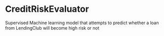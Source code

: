 # CreditRiskEvaluator
Supervised Machine learning model that attempts to predict whether a loan from LendingClub will become high risk or not
